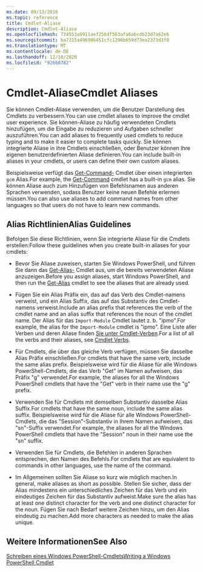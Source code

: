 ```yaml
---
ms.date: 09/13/2016
ms.topic: reference
title: Cmdlet-Aliase
description: Cmdlet-Aliase
ms.openlocfilehash: 734553a9911aef256df563afa6abcdb23d7a62e6
ms.sourcegitcommit: ba7315a496986451cfc1296b659d73ea2373d3f0
ms.translationtype: MT
ms.contentlocale: de-DE
ms.lasthandoff: 12/10/2020
ms.locfileid: "92660782"
---
```

# <a name="cmdlet-aliases"></a><span data-ttu-id="d52a2-103">Cmdlet-Aliase</span><span class="sxs-lookup"><span data-stu-id="d52a2-103">Cmdlet Aliases</span></span>

<span data-ttu-id="d52a2-104">Sie können Cmdlet-Aliase verwenden, um die Benutzer Darstellung des Cmdlets zu verbessern.</span><span class="sxs-lookup"><span data-stu-id="d52a2-104">You can use cmdlet aliases to improve the cmdlet user experience.</span></span> <span data-ttu-id="d52a2-105">Sie können-Aliase zu häufig verwendeten Cmdlets hinzufügen, um die Eingabe zu reduzieren und Aufgaben schneller auszuführen.</span><span class="sxs-lookup"><span data-stu-id="d52a2-105">You can add aliases to frequently used cmdlets to reduce typing and to make it easier to complete tasks quickly.</span></span> <span data-ttu-id="d52a2-106">Sie können integrierte Aliase in ihre Cmdlets einschließen, oder Benutzer können Ihre eigenen benutzerdefinierten Aliase definieren.</span><span class="sxs-lookup"><span data-stu-id="d52a2-106">You can include built-in aliases in your cmdlets, or users can define their own custom aliases.</span></span>

<span data-ttu-id="d52a2-107">Beispielsweise verfügt das [Get-Command-](/powershell/module/microsoft.powershell.core/get-command) Cmdlet über einen integrierten `gcm` Alias.</span><span class="sxs-lookup"><span data-stu-id="d52a2-107">For example, the [Get-Command](/powershell/module/microsoft.powershell.core/get-command) cmdlet has a built-in `gcm` alias.</span></span> <span data-ttu-id="d52a2-108">Sie können Aliase auch zum Hinzufügen von Befehlsnamen aus anderen Sprachen verwenden, sodass Benutzer keine neuen Befehle erlernen müssen.</span><span class="sxs-lookup"><span data-stu-id="d52a2-108">You can also use aliases to add command names from other languages so that users do not have to learn new commands.</span></span>

## <a name="alias-guidelines"></a><span data-ttu-id="d52a2-109">Alias Richtlinien</span><span class="sxs-lookup"><span data-stu-id="d52a2-109">Alias Guidelines</span></span>

<span data-ttu-id="d52a2-110">Befolgen Sie diese Richtlinien, wenn Sie integrierte Aliase für die Cmdlets erstellen:</span><span class="sxs-lookup"><span data-stu-id="d52a2-110">Follow these guidelines when you create built-in aliases for your cmdlets:</span></span>

- <span data-ttu-id="d52a2-111">Bevor Sie Aliase zuweisen, starten Sie Windows PowerShell, und führen Sie dann das [Get-Alias-](/powershell/module/Microsoft.PowerShell.Utility/Get-Alias) Cmdlet aus, um die bereits verwendeten Aliase anzuzeigen.</span><span class="sxs-lookup"><span data-stu-id="d52a2-111">Before you assign aliases, start Windows PowerShell, and then run the [Get-Alias](/powershell/module/Microsoft.PowerShell.Utility/Get-Alias) cmdlet to see the aliases that are already used.</span></span>

- <span data-ttu-id="d52a2-112">Fügen Sie ein Alias Präfix ein, das auf das Verb des Cmdlet-namens verweist, und ein Alias Suffix, das auf das Substantiv des Cmdlet-namens verweist.</span><span class="sxs-lookup"><span data-stu-id="d52a2-112">Include an alias prefix that references the verb of the cmdlet name and an alias suffix that references the noun of the cmdlet name.</span></span> <span data-ttu-id="d52a2-113">Der Alias für das `Import-Module` Cmdlet lautet z. b. "ipmo".</span><span class="sxs-lookup"><span data-stu-id="d52a2-113">For example, the alias for the `Import-Module` cmdlet is "ipmo".</span></span> <span data-ttu-id="d52a2-114">Eine Liste aller Verben und deren Aliase finden [Sie unter Cmdlet-Verben](./approved-verbs-for-windows-powershell-commands.md).</span><span class="sxs-lookup"><span data-stu-id="d52a2-114">For a list of all the verbs and their aliases, see [Cmdlet Verbs](./approved-verbs-for-windows-powershell-commands.md).</span></span>

- <span data-ttu-id="d52a2-115">Für Cmdlets, die über das gleiche Verb verfügen, müssen Sie dasselbe Alias Präfix einschließen.</span><span class="sxs-lookup"><span data-stu-id="d52a2-115">For cmdlets that have the same verb, include the same alias prefix.</span></span> <span data-ttu-id="d52a2-116">Beispielsweise wird für die Aliase für alle Windows PowerShell-Cmdlets, die das Verb "Get" im Namen aufweisen, das Präfix "g" verwendet.</span><span class="sxs-lookup"><span data-stu-id="d52a2-116">For example, the aliases for all the Windows PowerShell cmdlets that have the "Get" verb in their name use the "g" prefix.</span></span>

- <span data-ttu-id="d52a2-117">Verwenden Sie für Cmdlets mit demselben Substantiv dasselbe Alias Suffix.</span><span class="sxs-lookup"><span data-stu-id="d52a2-117">For cmdlets that have the same noun, include the same alias suffix.</span></span> <span data-ttu-id="d52a2-118">Beispielsweise wird für die Aliase für alle Windows PowerShell-Cmdlets, die das "Session"-Substantiv in Ihrem Namen aufweisen, das "sn"-Suffix verwendet.</span><span class="sxs-lookup"><span data-stu-id="d52a2-118">For example, the aliases for all the Windows PowerShell cmdlets that have the "Session" noun in their name use the "sn" suffix.</span></span>

- <span data-ttu-id="d52a2-119">Verwenden Sie für Cmdlets, die Befehlen in anderen Sprachen entsprechen, den Namen des Befehls.</span><span class="sxs-lookup"><span data-stu-id="d52a2-119">For cmdlets that are equivalent to commands in other languages, use the name of the command.</span></span>

- <span data-ttu-id="d52a2-120">Im Allgemeinen sollten Sie Aliase so kurz wie möglich machen.</span><span class="sxs-lookup"><span data-stu-id="d52a2-120">In general, make aliases as short as possible.</span></span> <span data-ttu-id="d52a2-121">Stellen Sie sicher, dass der Alias mindestens ein unterschiedliches Zeichen für das Verb und ein eindeutiges Zeichen für das Substantiv aufweist.</span><span class="sxs-lookup"><span data-stu-id="d52a2-121">Make sure the alias has at least one distinct character for the verb and one distinct character for the noun.</span></span> <span data-ttu-id="d52a2-122">Fügen Sie nach Bedarf weitere Zeichen hinzu, um den Alias eindeutig zu machen.</span><span class="sxs-lookup"><span data-stu-id="d52a2-122">Add more characters as needed to make the alias unique.</span></span>

## <a name="see-also"></a><span data-ttu-id="d52a2-123">Weitere Informationen</span><span class="sxs-lookup"><span data-stu-id="d52a2-123">See Also</span></span>

[<span data-ttu-id="d52a2-124">Schreiben eines Windows PowerShell-Cmdlets</span><span class="sxs-lookup"><span data-stu-id="d52a2-124">Writing a Windows PowerShell Cmdlet</span></span>](./writing-a-windows-powershell-cmdlet.md)
